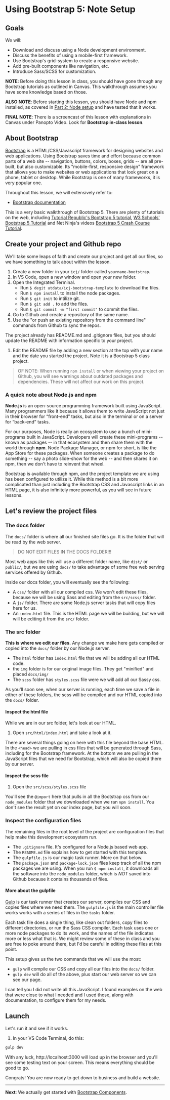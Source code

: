 # Using Bootstrap 5: Note Setup

## Goals

We will:

- Download and discuss using a Node development environment.
- Discuss the benefits of using a mobile-first framework.
- Use Bootstrap's grid-system to create a responsive website.
- Add pre-built components like navigation, etc.
- Introduce Sass/SCSS for customization.

**NOTE**: Before doing this lesson in class, you should have gone through any Bootstrap tutorials as outlined in Canvas. This walkthrough assumes you have some knowledge based on those.

**ALSO NOTE**: Before starting this lesson, you should have Node and npm installed, as covered in [Part 2: Node setup](https://github.com/utdata/setting-up) and have tested that it works.

**FINAL NOTE**: There is a screencast of this lesson with explanations in Canvas under Panopto Video. Look for **Bootstrap in-class lesson**.

## About Bootstrap

[Bootstrap](https://getbootstrap.com/) is a HTML/CSS/Javascript framework for designing websites and web applications. Using Bootstrap saves time and effort because common parts of a web site -- navigation, buttons, colors, boxes, grids -- are all pre-built, but also customizable.  Its "mobile-first, responsive design" framework that allows you to make websites or web applications that look great on a phone, tablet or desktop. While Bootstrap is one of many frameworks, it is very popular one.

Throughout this lesson, we will extensively refer to:

- [Bootstrap documentation](https://getbootstrap.com/docs/5.1/getting-started/introduction/)

This is a very basic walkthrough of Bootstrap 5. There are plenty of tutorials on the web, including [Tutorial Republic's Bootstrap 5 tutorial](https://www.tutorialrepublic.com/twitter-bootstrap-tutorial/), [W3 Schools' Bootstrap 5 Tutorial](https://www.w3schools.com/bootstrap5/) and Net Ninja's videos [Bootstrap 5 Crash Course Tutorial](https://www.youtube.com/playlist?list=PL4cUxeGkcC9joIM91nLzd_qaH_AimmdAR).

## Create your project and Github repo

We'll take some leaps of faith and create our project and get all our files, so we have something to talk about within the lesson.

1. Create a new folder in your `icj/` folder called `yourname-bootstrap`.
1. In VS Code, open a new window and open your new folder.
1. Open the Integrated Terminal.
    - Run `$ degit utdata/icj-bootstrap-template` to download the files.
    - Run `$ npm install` to install the node packages.
    - Run `$ git init` to intilize git.
    - Run `$ git add .` to add the files.
    - Run `$ git commit -m "first commit"` to commit the files.
1. Go to Github and create a repository of the same name.
1. Use the "or push an existing repository from the command line" commands from Github to sync the repos.

The project already has README.md and .gitignore files, but you should update the README with information specific to your project.

1. Edit the README file by adding a new section at the top with your name and the date you started the project. Note it is a Bootstrap 5 class project.

> OF NOTE: When running `npm install` or when viewing your project on Github, you will see warnings about outdated packages and dependencies. These will not affect our work on this project.

### A quick note about Node.js and npm

**Node.js** is an open-source programming framework built using JavaScript. Many programmers like it because it allows them to write JavaScript not just in their browser for “front-end” tasks, but also in the terminal or on a server for “back-end” tasks.

For our purposes, Node is really an ecosystem to use a bunch of mini-programs built in JavaScript. Developers will create these mini-programs -- known as packages -- in that ecosystem and then share them with the world through **npm**. Node Package Manager, or npm for short, is like the App Store for these packages. When someone creates a package to do something -- say a photo slide-show for the web -- and then shares it on npm, then we don't have to reinvent that wheel.

Bootstrap is available through npm, and the project template we are using has been configured to utilize it. While this method is a bit more complicated than just including the Bootstrap CSS and Javascript links in an HTML page, it is also infinitely more powerful, as you will see in future lessons.

## Let's review the project files

### The docs folder

The `docs/` folder is where all our finished site files go. It is the folder that will be read by the web server.

> DO NOT EDIT FILES IN THE DOCS FOLDER!!!

Most web apps like this will use a different folder name, like `dist/` or `public/`, but we are using `docs/` to take advantage of some free web serving services offered by Github.

Inside our docs folder, you will eventually see the following:

- A `css/` folder with all our compiled css. We won't edit these files, because we will be using Sass and editing from the `src/scss/` folder.
- A `js/` folder. There are some Node.js server tasks that will copy files here for us.
- An `index.html` file. This is the HTML page we will be building, but we will will be editing it from the `src/` folder.

### The src folder

**This is where we edit our files.** Any change we make here gets compiled or copied into the `docs/` folder by our Node.js server.

- The `html` folder has `index.html` file that we will be adding all our HTML code.
- the `img` folder is for our original image files. They get "minified" and placed `docs/img/`
- The `scss` folder has `styles.scss` file were we will add all our Sassy css.

As you'll soon see, when our server is running, each time we save a file in either of these folders, the scss will be compiled and our HTML copied into the `docs/` folder.

#### Inspect the html file

While we are in our src folder, let's look at our HTML.

1. Open `src/html/index.html` and take a look at it.

There are several things going on here with this file beyond the base HTML. In the `<head>` we are pulling in css files that will be generated through Sass, including for the Bootstrap framework. At the bottom we are pulling in the JavaScript files that we need for Bootstrap, which will also be copied there by our server.

#### Inspect the scss file

1. Open the `src/scss/styles.scss` file

You'll see the `@import` here that pulls in all the Bootstrap css from our `node_modules` folder that we downloaded when we ran `npm install`. You don't see the result yet on our index page, but you will soon.

### Inspect the configuration files

The remaining files in the root level of the project are configuration files that help make this development ecosystem run.

- The `.gitignore` file. It's configured for a Node.js based web app.
- The `README.md` file explains how to get started with this template.
- The `gulpfile.js` is our magic task runner. More on that below.
- The `package.json` and `package-lock.json` files keep track of all the npm packages we are using. When you run `$ npm install`, it downloads all the software into the `node_modules` folder, which is _NOT_ saved into Github because it contains thousands of files.

#### More about the gulpfile

[Gulp](https://www.npmjs.com/package/gulp) is our task runner that creates our server, compiles our CSS and copies files where we need them. The `gulpfile.js` is the main controller file works works with a series of files in the `tasks` folder.

Each task file does a single thing, like clean out folders, copy files to different directories, or run the Sass CSS compiler. Each task uses one or more node packages to do its work, and the names of the file indicates more or less what that is. We might review some of these in class and you are free to poke around there, but I'd be careful in editing these files at this point.

This setup gives us the two commands that we will use the most:

- `gulp` will compile our CSS and copy all our files into the `docs/` folder.
- `gulp dev` will do all of the above, plus start our web server so we can see our page.

I can tell you I did not write all this JavaScript. I found examples on the web that were close to what I needed and I used those, along with documentation, to configure them for my needs.

## Launch

Let's run it and see if it works.

1. In your VS Code Terminal, do this:

```bash
gulp dev
```

With any luck, http://localhost:3000 will load up in the browser and you'll see some testing text on your screen. This means everything should be good to go.

Congrats! You are now ready to get down to business and build a website.

---

**Next**: We actually get started with [Bootstrap Components]().
